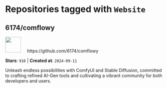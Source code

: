 # Repositories tagged with `Website`


## 6174/comflowy


<a href='https://github.com/6174/comflowy'>
<img src="https://avatars.githubusercontent.com/u/3872872?v=4" width="50" height="50"></a> &nbsp; &nbsp; https://github.com/6174/comflowy

**Stars**: `916` | **Created at**: `2024-09-11`


Unleash endless possibilities with ComfyUI and Stable Diffusion, committed to crafting refined AI-Gen tools and cultivating a vibrant community for both developers and users. 
